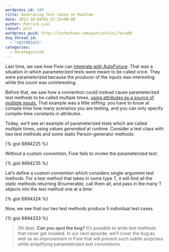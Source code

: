 ```yaml
---
wordpress_id: 100
title: Generating Test Cases at Runtime
date: 2013-10-09T01:27:15+00:00
author: Patrick Lioi
layout: post
wordpress_guid: http://lostechies.com/patricklioi/?p=100
dsq_thread_id:
  - "1837983472"
categories:
  - Uncategorized
---
```

Last time, we saw how Fixie can [integrate with AutoFixture](https://lostechies.com/patricklioi/2013/10/05/autofixie/). That was a situation in which parameterized tests were meant to be called once. They were parameterized because the _producer_ of the inputs was interesting while the _count_ was uninteresting.

Before that, we saw how a convention could instead cause parameterized test methods to be called _multiple_ times, [using attributes as a source of multiple inputs.](https://lostechies.com/patricklioi/2013/09/27/a-swiss-army-katana/) That example was a little stifling: you have to know at compile time how many scenarios you are testing, and you can only specify compile-time constants in attributes.

Today, we&#8217;ll see an example of parameterized tests which are called multiple times, using values _generated_ at runtime. Consider a test class with two test methods and some static Person-generator methods:

{% gist 6894225 %}

Without a custom convention, Fixie fails to invoke the parameterized test:

{% gist 6894235 %}

Let&#8217;s define a custom convention which considers single-argument test methods. For a test method that takes in some type T, it will find all the static methods returning IEnumerable<T>, call them all, and pass in the many T objects into the test method one at a time:

{% gist 6894324 %}

Now, we see that our two test methods produce 5 individual test cases.

{% gist 6894333 %}

> Oh dear. **Can you spot the bug?** It&#8217;s possible to write test methods that never get invoked. In our next episode, we&#8217;ll cover the bug as well as an improvement in Fixie that will prevent such subtle surprises while simplifying parameterized test conventions.
